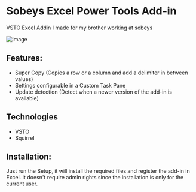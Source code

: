 # Sobeys Excel Power Tools Add-in
VSTO Excel Addin I made for my brother working at sobeys

![image](https://user-images.githubusercontent.com/5427239/147146795-42de1502-fd14-41c3-b22a-918f4d23a71e.png)


## Features:
- Super Copy (Copies a row or a column and add a delimiter in between values)
- Settings configurable in a Custom Task Pane
- Update detection (Detect when a newer version of the add-in is available)

## Technologies
- VSTO
- Squirrel

## Installation:
Just run the Setup, it will install the required files and register the add-in in Excel. It doesn't require admin rights since the installation is only for the current user.
